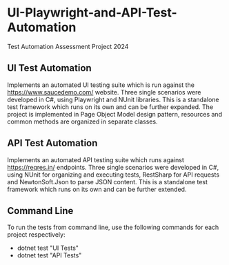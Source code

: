 # UI-Playwright-and-API-Test-Automation
Test Automation Assessment Project 2024

## UI Test Automation
Implements an automated UI testing suite which is run against the https://www.saucedemo.com/ website. Three single scenarios were developed in C#, using Playwright and NUnit libraries. This is a standalone test framework which runs on its own and can be further expanded. The project is implemented in Page Object Model design pattern, resources and common methods are organized in separate classes.
## API Test Automation
Implements an automated API testing suite which runs against https://reqres.in/ endpoints. Three single scenarios were developed in C#, using NUnit for organizing and executing tests, RestSharp for API requests and NewtonSoft.Json to parse JSON content. This is a standalone test framework which runs on its own and can be further extended.

## Command Line
To run the tests from command line, use the following commands for each project respectively:
  - dotnet test "UI Tests"
  - dotnet test "API Tests"
